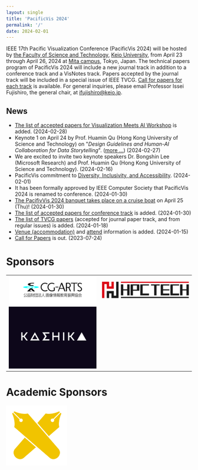 ```yaml
---
layout: single
title: 'PacificVis 2024'
permalink: '/'
date: 2024-02-01
---
```


IEEE 17th Pacific Visualization Conference (PacificVis 2024) will be hosted by [the Faculty of Science and Technology](https://www.st.keio.ac.jp/en/),  [Keio University](https://www.keio.ac.jp/en/), from April 23 through April 26, 2024 at [Mita campus](https://www.keio.ac.jp/en/maps/mita.html), Tokyo, Japan. The technical papers program of PacificVis 2024 will include a new journal track in addition to a conference track and a VisNotes track. Papers accepted by the journal track will be included in a special issue of IEEE TVCG. [Call for papers for each track](/pvis2024/cfp/) is available. For general inquiries, please email Professor Issei Fujishiro, the general chair, at [ifujishiro@keio.jp](mailto:ifujishiro@keio.jp).

## News

- [The list of accepted papers for Visualization Meets AI Workshop](/pvis2024/papers/visxai/) is added. (2024-02-28)
- Keynote 1 on April 24 by Prof. Huamin Qu (Hong Kong University of Science and Technology) on "*Design Guidelines and Human-AI Collaboration for Data Storytelling*".  ([more ...](/pvis2024/program/keynote/#huamin_qu)) (2024-02-27)
- We are excited to invite two keynote speakers Dr. Bongshin Lee (Microsoft Research) and Prof. Huamin Qu (Hong Kong University of Science and Technology). (2024-02-16)
- PacificVis commitment to [Diversity, Inclusivity, and Accessibility](/pvis2024/attend/dia/). (2024-02-01)
- It has been formally approved by IEEE Computer Society that PacificVis 2024 is renamed to conference. (2024-01-30)
- [The PacifivVis 2024 banquet takes place on a cruise boat](/pvis2024/accepted/#banquet-april-25-thu) on April 25 (Thu)! (2024-01-30)
- [The list of accepted papers for conference track](/pvis2024/accepted/#papers-accepted-in-conference-track) is added. (2024-01-30)
- [The list of TVCG papers](/pvis2024/accepted/) (accepted for journal paper track, and from regular issues) is added. (2024-01-18)
- [Venue (accommodation)](/pvis2024/venue/) and [attend](/pvis2024/registration/) information is added. (2024-01-15)
- [Call for Papers](/pvis2024/cfp/) is out. (2023-07-24)

# Sponsors

<table align="center" border="0" cellpadding="0" cellspacing="0">
    <!-- tr bordercolor="red">
        <td width="33%">
           <a href="https://www.ieee.org/"><img src="assets/images/sponsers/IEEE-logo.jpg"></a>
        </td>
        <td width="33%">
           <a href="https://www.computer.org/"><img src="assets/images/sponsers/IEEE-CS_LogoTM-black.jpg"></a>
        </td>    
        <td height="33%">
           <a href="https://tc.computer.org/vgtc/"><img src="assets/images/sponsers/vgtclogo-128_128.jpg"></a>
        </td>
    </tr -->
    <tr>
        <td width="50%">
           <a href="https://www.cgarts.or.jp/"><img src="assets/images/sponsors/cg-arts.jpg"></a>
        </td>
        <td width="50%">
           <a href="https://www.hpctech.co.jp/"><img src="assets/images/sponsors/hpctech.jpg"></a>
        </td>
    </tr>
    <tr>
        <td width="50%">
           <a href="https://kashika.co.jp/"><img src="assets/images/sponsors/kashika.png"></a>
        </td>
    </tr>
</table>

# Academic Sponsors

<p><a href="https://www.keio.ac.jp/en/"><img width="33%" src="assets/images/sponsors/keio.png"></a></p>